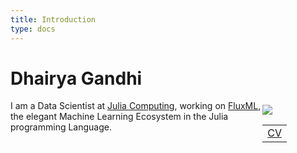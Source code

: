 ```yaml
---
title: Introduction
type: docs
---
```


<style>

</style>

# Dhairya Gandhi

<div style="float: right;margin-top: 7px; margin-right: -5%; width: 25%; height: 25%">
  <img class="face" src="https://avatars.githubusercontent.com/u/39688917?v=4"/>
  <!--- {{% button href="https://getgrav.org/" icon="fas fa-download" %}}Get Grav with icon{{% /button %}} -->

  <table style="display: inline-block; border: none;">
    <tr style="border: none;">
      <td style="border: none;"><a href="/CV/PhD_CV.pdf">CV</a></td>
   </tr>
  </table>
</div>




I am a Data Scientist at [Julia Computing](https://juliacomputing.com), working on [FluxML](https://fluxml.ai), the elegant Machine Learning Ecosystem in the Julia programming Language.
